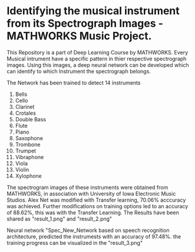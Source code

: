 # Identifying the musical instrument from its Spectrograph Images - MATHWORKS Music Project.

This Repository is a part of Deep Learning Course by MATHWORKS. Every Musical intrument have a specific pattern in thier respective spectrograph images. Using this images, a deep neural network can be developed which can identify to which Instrument the spectrograph belongs.

The Network has been trained to detect 14 instruments 
1) Bells
2) Cello
3) Clarinet
4) Crotales
5) Double Bass
6) Flute
7) Piano
8) Saxophone
9) Trombone
10) Trumpet
11) Vibraphone
12) Viola
13) Violin
14) Xylophone

The spectrogram images of these instruments were obtained from MATHWORKS, in association with University of Iowa Electronic Music Studios. Alex Net was modified with Transfer learning, 70.06% acccuracy was achieved. Further modifications on training options led to an accuracy of 88.62%, this was with the Transfer Learning. The Results have been shared as "result_1.png" and "result_2.png"    

Neural network "Spec_New_Network based on speech recognition architecture, predicted the instrumests with an accuracy of 97.48%. the training progress can be visualized in the "result_3.png"

